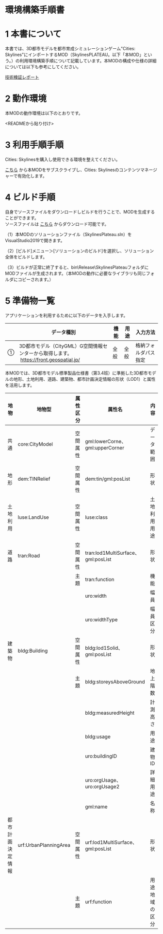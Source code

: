 # 環境構築手順書

# 1 本書について

本書では、3D都市モデルを都市育成シミュレーションゲーム"Cities: Skylines"にインポートするMOD（SkylinesPLATEAU。以下「本MOD」という。）の利用環境構築手順について記載しています。本MODの構成や仕様の詳細については以下も参考にしてください。

[技術検証レポート](https://****)

# 2 動作環境

本MODの動作環境は以下のとおりです。

<READMEから貼り付け>


# 3 利用手順手順

Cities: Skylinesを購入し使用できる環境を整えてください。

[こちら](https://****/)
から本MODをサブスクライブし、Cities: Skylinesのコンテンツマネージャーで有効化します。


# 4 ビルド手順

自身でソースファイルをダウンロードしビルドを行うことで、MODを生成することができます。\
ソースファイルは
[こちら](https://****)
からダウンロード可能です。

（1）本MODのソリューションファイル（SkylinesPlateau.sln）をVisualStudio2019で開きます。

（2）[ビルド]メニュー＞[ソリューションのビルド]を選択し、ソリューション全体をビルドします。

（3）ビルドが正常に終了すると、bin\\Release\SkylinesPlateauフォルダにMODファイルが生成されます。（本MODの動作に必要なライブラリも同じフォルダにコピーされます。）


# 5 準備物一覧

アプリケーションを利用するために以下のデータを入手します。

| | データ種別 | 機能                                                                                                                        | 用途                 | 入力方法           |
| ---------- | --------------------------------------------------------------------------------------------------------------------------- | -------------------- | ------------------ | ------------------------------------------------ |
| ①          | 3D都市モデル（CityGML）G空間情報センターから取得します。<br> https://front.geospatial.jp/                                         | 全般                 | 全般               | 格納フォルダパス指定                             |


本MODでは、3D都市モデル標準製品仕様書（第3.4班）に準拠した3D都市モデルの地形、土地利用、道路、建築物、都市計画決定情報の形状（LOD1）と属性を活用します。

| 地物       | 地物型            | 属性区分 | 属性名                                 | 内容                 |
| ---------- | --------------| --------- | --------------------------- | --------- | 
 |共通	  |core:CityModel  |空間属性  |gml:lowerCorne、gml:upperCorner  |データ範囲 |
 |地形  |dem:TINRelief		 |空間属性  |dem:tin/gml:posList							 |形状 |
 |土地利用  |luse:LandUse  |空間属性  |luse:class								 |土地利用用途 |
 |道路  |tran:Road			  |空間属性  |tran:lod1MultiSurface、gml:posList  |形状 |
  |			 |								|主題		  |tran:function										 |機能 |
  |			 |								|			  |uro:width											|幅員 |
  |			|							|					 |uro:widthType								|幅員区分 |
 |建築物  |bldg:Building  |空間属性	 |bldg:lod1Solid、gml:posList				 |形状 |
  |			 |							|主題			  |bldg:storeysAboveGround				|地上階数 |
  |			|						 |					 |bldg:measuredHeight						  |計測高さ |
  |			|						 |					 |bldg:usage													 |用途 |
  |			|						 |					 |uro:buildingID										  |建物ID |
  |			|						 |					 |uro:orgUsage、uro:orgUsage2 			|詳細用途 |
  |			|						 |					 |gml:name											  |名称 |
 |都市計画決定情報  |urf:UrbanPlanningArea  |空間属性  |urf:lod1MultiSurface、gml:posList  |形状 |
  |			|						 |	主題			  |urf:function										 |用途地域の区分 |
